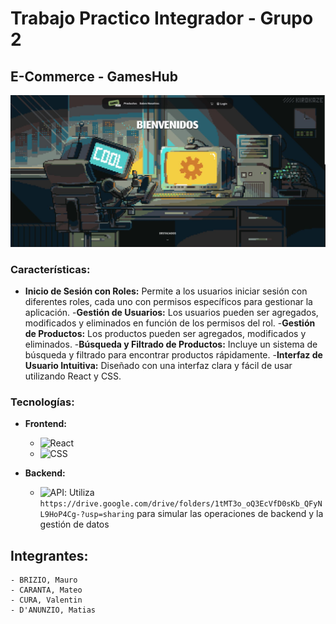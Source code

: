 # Trabajo Practico Integrador - Grupo 2

## E-Commerce - GamesHub

![Pantalla inicial de la pagina](src/assets/img/gameshub.JPG)


### Características:
- **Inicio de Sesión con Roles:** Permite a los usuarios iniciar sesión con diferentes roles, cada uno con permisos específicos para gestionar la aplicación.
-**Gestión de Usuarios:** Los usuarios pueden ser agregados, modificados y eliminados en función de los permisos del rol.
-**Gestión de Productos:** Los productos pueden ser agregados, modificados y eliminados.
-**Búsqueda y Filtrado de Productos:** Incluye un sistema de búsqueda y filtrado para encontrar productos rápidamente.
-**Interfaz de Usuario Intuitiva:** Diseñado con una interfaz clara y fácil de usar utilizando React y CSS.

### Tecnologías:

- **Frontend:**
    - ![React](https://img.shields.io/badge/React-61DAFB?style=flat&logo=react&logoColor=white)
    - ![CSS](https://img.shields.io/badge/CSS-1572B6?style=flat&logo=css3&logoColor=white)

- **Backend:**
    - ![API](https://img.shields.io/badge/Fake_API-000000?style=flat&logo=api&logoColor=white): Utiliza `https://drive.google.com/drive/folders/1tMT3o_oQ3EcVfD0sKb_QFyNL9HoP4Cg-?usp=sharing` para simular las operaciones de backend y la gestión de datos

## Integrantes:
    - BRIZIO, Mauro
    - CARANTA, Mateo
    - CURA, Valentin
    - D'ANUNZIO, Matias
